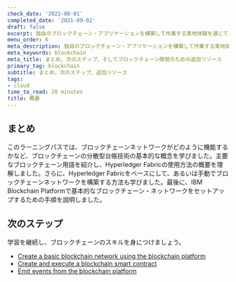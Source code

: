 ```yaml
---
check_date: '2022-08-01'
completed_date: '2021-09-02'
draft: false
excerpt: 独自のブロックチェーン・アプリケーションを構築して作業する実地体験を通じて、ブロックチェーンの基礎を学んだことになります。
menu_order: 6
meta_description: 独自のブロックチェーン・アプリケーションを構築して作業する実地体験を通じて、ブロックチェーンの基礎を学んだことになります。
meta_keywords: blockchain
meta_title: まとめ、次のステップ、そしてブロックチェーン開発のための追加リソース
primary_tag: blockchain
subtitle: まとめ、次のステップ、追加リソース
tags:
- cloud
time_to_read: 20 minutes
title: 概要
---
```


## まとめ

このラーニングパスでは、ブロックチェーンネットワークがどのように機能するかなど、ブロックチェーンの分散型台帳技術の基本的な概念を学びました。主要なブロックチェーン用語を紹介し、Hyperledger Fabricの使用方法の概要を理解しました。さらに、Hyperledger Fabricをベースにして、あるいは手動でブロックチェーンネットワークを構築する方法も学びました。最後に、IBM Blockchain Platformで基本的なブロックチェーン・ネットワークをセットアップするための手順を説明しました。

## 次のステップ

学習を継続し、ブロックチェーンのスキルを身につけましょう。

* [Create a basic blockchain network using the blockchain platform](/patterns/build-a-blockchain-network/)
* [Create and execute a blockchain smart contract](/patterns/create-and-executee-a-blockchain-smart-contract-ibp-v20/)
* [Emit events from the blockchain platform](/patterns/implementing-blockchain-events-using-ibp-vscode-extension)